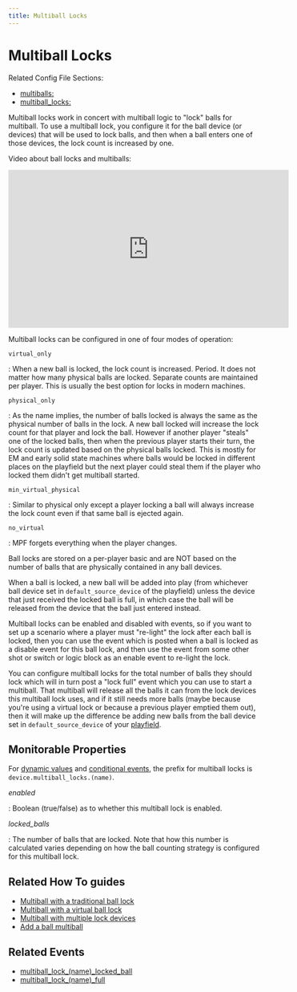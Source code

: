 ```yaml
---
title: Multiball Locks
---
```


# Multiball Locks


Related Config File Sections:

* [multiballs:](../../config/multiballs.md)
* [multiball_locks:](../../config/multiball_locks.md)



Multiball locks work in concert with multiball logic to "lock" balls
for multiball. To use a multiball lock, you configure it for the ball
device (or devices) that will be used to lock balls, and then when a
ball enters one of those devices, the lock count is increased by one.

Video about ball locks and multiballs:

<div class="video-wrapper">
<iframe width="560" height="315" src="https://www.youtube.com/embed/2mFkgIlksC4" title="YouTube video player" frameborder="0" allow="accelerometer; autoplay; clipboard-write; encrypted-media; gyroscope; picture-in-picture" allowfullscreen></iframe>
</div>

Multiball locks can be configured in one of four modes of operation:

`virtual_only`

:   When a new ball is locked, the lock count is increased. Period. It
    does not matter how many physical balls are locked. Separate counts
    are maintained per player. This is usually the best option for locks
    in modern machines.

`physical_only`

:   As the name implies, the number of balls locked is always the same
    as the physical number of balls in the lock. A new ball locked will
    increase the lock count for that player and lock the ball. However
    if another player "steals" one of the locked balls, then when the
    previous player starts their turn, the lock count is updated based
    on the physical balls locked. This is mostly for EM and early solid
    state machines where balls would be locked in different places on
    the playfield but the next player could steal them if the player who
    locked them didn't get multiball started.

`min_virtual_physical`

:   Similar to physical only except a player locking a ball will always
    increase the lock count even if that same ball is ejected again.

`no_virtual`

:   MPF forgets everything when the player changes.

Ball locks are stored on a per-player basic and are NOT based on the
number of balls that are physically contained in any ball devices.

When a ball is locked, a new ball will be added into play (from
whichever ball device set in `default_source_device` of the playfield)
unless the device that just received the locked ball is full, in which
case the ball will be released from the device that the ball just
entered instead.

Multiball locks can be enabled and disabled with events, so if you want
to set up a scenario where a player must "re-light" the lock after
each ball is locked, then you can use the event which is posted when a
ball is locked as a disable event for this ball lock, and then use the
event from some other shot or switch or logic block as an enable event
to re-light the lock.

You can configure multiball locks for the total number of balls they
should lock which will in turn post a "lock full" event which you can
use to start a multiball. That multiball will release all the balls it
can from the lock devices this multiball lock uses, and if it still
needs more balls (maybe because you're using a virtual lock or because
a previous player emptied them out), then it will make up the difference
be adding new balls from the ball device set in `default_source_device`
of your [playfield](../../config/playfields.md).

## Monitorable Properties

For
[dynamic values](../../config/instructions/dynamic_values.md) and
[conditional events](../../events/overview/conditional.md), the prefix for multiball locks is
`device.multiball_locks.(name)`.

*enabled*

:   Boolean (true/false) as to whether this multiball lock is enabled.

*locked_balls*

:   The number of balls that are locked. Note that how this number is
    calculated varies depending on how the ball counting strategy is
    configured for this multiball lock.

## Related How To guides

* [Multiball with a traditional ball lock](multiball_with_traditional_ball_lock.md)
* [Multiball with a virtual ball lock](multiball_with_virtual_ball_lock.md)
* [Multiball with multiple lock devices](multiball_with_multiple_lock_devices.md)
* [Add a ball multiball](add_a_ball_multiball.md)

## Related Events

* [multiball_lock_(name)_locked_ball](../../events/multiball_lock_multiball_lock_locked_ball.md)
* [multiball_lock_(name)_full](../../events/multiball_lock_multiball_lock_full.md)

